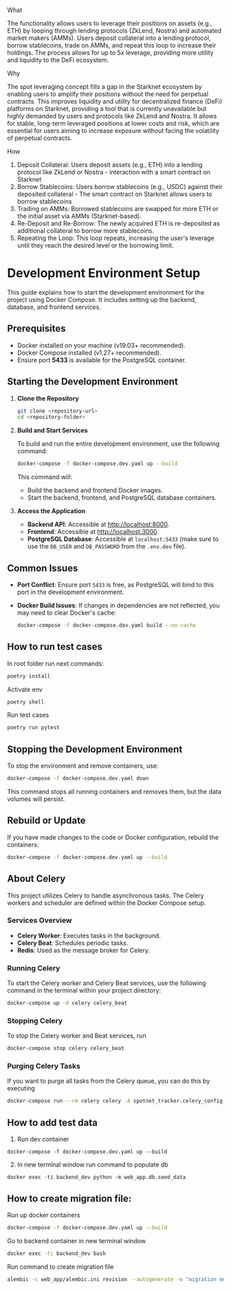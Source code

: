 What

The functionality allows users to leverage their positions on assets (e.g., ETH) by looping through lending protocols (ZkLend, Nostra) and automated market makers (AMMs). Users deposit collateral into a lending protocol, borrow stablecoins, trade on AMMs, and repeat this loop to increase their holdings. The process allows for up to 5x leverage, providing more utility and liquidity to the DeFi ecosystem. 

Why 

The spot leveraging concept fills a gap in the Starknet ecosystem by enabling users to amplify their positions without the need for perpetual contracts. This improves liquidity and utility for decentralized finance (DeFi) platforms on Starknet, providing a tool that is currently unavailable but highly demanded by users and protocols like ZkLend and Nostra. It allows for stable, long-term leveraged positions at lower costs and risk, which are essential for users aiming to increase exposure without facing the volatility of perpetual contracts. 

How

1. Deposit Collateral: Users deposit assets (e.g., ETH) into a lending protocol like ZkLend or Nostra - interaction with a smart contract on Starknet 
2. Borrow Stablecoins: Users borrow stablecoins (e.g., USDC) against their deposited collateral - The smart contract on Starknet allows users to borrow stablecoins
3. Trading on AMMs: Borrowed stablecoins are swapped for more ETH or the initial asset via AMMs (Starknet-based).
4. Re-Deposit and Re-Borrow: The newly acquired ETH is re-deposited as additional collateral to borrow more stablecoins.
5. Repeating the Loop: This loop repeats, increasing the user's leverage until they reach the desired level or the borrowing limit.


# Development Environment Setup

This guide explains how to start the development environment for the project using Docker Compose. It includes setting up the backend, database, and frontend services.

## Prerequisites

- Docker installed on your machine (v19.03+ recommended).
- Docker Compose installed (v1.27+ recommended).
- Ensure port **5433** is available for the PostgreSQL container.

## Starting the Development Environment

1. **Clone the Repository**

   ```sh
   git clone <repository-url>
   cd <repository-folder>
   ```

2. **Build and Start Services**

   To build and run the entire development environment, use the following command:

   ```sh
   docker-compose -f docker-compose.dev.yaml up --build
   ```

   This command will:
   - Build the backend and frontend Docker images.
   - Start the backend, frontend, and PostgreSQL database containers.

3. **Access the Application**

   - **Backend API**: Accessible at [http://localhost:8000](http://localhost:8000).
   - **Frontend**: Accessible at [http://localhost:3000](http://localhost:3000).
   - **PostgreSQL Database**: Accessible at `localhost:5433` (make sure to use the `DB_USER` and `DB_PASSWORD` from the `.env.dev` file).

## Common Issues

- **Port Conflict**: Ensure port `5433` is free, as PostgreSQL will bind to this port in the development environment.
- **Docker Build Issues**: If changes in dependencies are not reflected, you may need to clear Docker's cache:

  ```sh
  docker-compose -f docker-compose.dev.yaml build --no-cache
  ```
  
## How to run test cases
In root folder run next commands:
```bash
poetry install
```
Activate env 
```bash
poetry shell
```
Run test cases
```bash
poetry run pytest
```

## Stopping the Development Environment

To stop the environment and remove containers, use:

```sh
docker-compose -f docker-compose.dev.yaml down
```

This command stops all running containers and removes them, but the data volumes will persist.

## Rebuild or Update

If you have made changes to the code or Docker configuration, rebuild the containers:

```sh
docker-compose -f docker-compose.dev.yaml up --build
```

## About Celery

This project utilizes Celery to handle asynchronous tasks. The Celery workers and scheduler are defined within the Docker Compose setup.

### Services Overview

- **Celery Worker**: Executes tasks in the background.
- **Celery Beat**: Schedules periodic tasks.
- **Redis**: Used as the message broker for Celery.

### Running Celery

To start the Celery worker and Celery Beat services, use the following command in the terminal within your project directory:

```bash
docker-compose up -d celery celery_beat
```
### Stopping Celery
To stop the Celery worker and Beat services, run

```bash
docker-compose stop celery celery_beat
```

### Purging Celery Tasks
If you want to purge all tasks from the Celery queue, you can do this by executing

```bash
docker-compose run --rm celery celery -A spotnet_tracker.celery_config purge
```

## How to add test data
1. Run dev container
```
docker-compose -f docker-compose.dev.yaml up --build
```
2. In new terminal window run command to populate db
```
docker exec -ti backend_dev python -m web_app.db.seed_data
```


## How to create migration file:
Run up docker containers
```bash
docker-compose -f docker-compose.dev.yaml up --build
```
Go to backend container in new terminal window
```bash
docker exec -ti backend_dev bash
```
Run command to create migration file
```bash
alembic -c web_app/alembic.ini revision --autogenerate -m "migration message"
```
